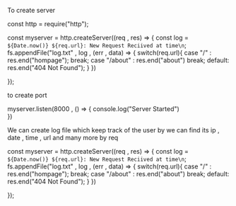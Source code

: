 To create server 

 const http = require("http");


  const myserver = http.createServer((req , res) => {
    const log = `${Date.now()} ${req.url}: New Request Reciived at time\n`;
    fs.appendFile("log.txt" , log , (err , data) => {
        switch(req.url){
            case "/" : res.end("hompage");
            break;
            case "/about" : res.end("about")
            break;
            default:
                res.end("404 Not Found"); 
        }
    })
    
 });



 to create port

  myserver.listen(8000 , () => {
console.log("Server Started")    
 })



We can create log file which keep track of the user by  we can find its ip , date  , time , url and many more by req  

const myserver = http.createServer((req , res) => {
    const log = `${Date.now()} ${req.url}: New Request Reciived at time\n`;
    fs.appendFile("log.txt" , log , (err , data) => {
        switch(req.url){
            case "/" : res.end("hompage");
            break;
            case "/about" : res.end("about")
            break;
            default:
                res.end("404 Not Found"); 
        }
    })
    
 });